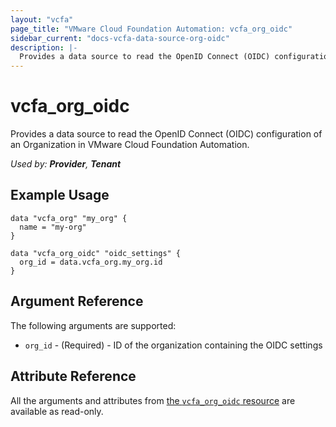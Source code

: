 ```yaml
---
layout: "vcfa"
page_title: "VMware Cloud Foundation Automation: vcfa_org_oidc"
sidebar_current: "docs-vcfa-data-source-org-oidc"
description: |-
  Provides a data source to read the OpenID Connect (OIDC) configuration of an Organization in VMware Cloud Foundation Automation.
---
```


# vcfa\_org\_oidc

Provides a data source to read the OpenID Connect (OIDC) configuration of an Organization in VMware Cloud Foundation Automation.

_Used by: **Provider**, **Tenant**_

## Example Usage

```hcl
data "vcfa_org" "my_org" {
  name = "my-org"
}

data "vcfa_org_oidc" "oidc_settings" {
  org_id = data.vcfa_org.my_org.id
}
```

## Argument Reference

The following arguments are supported:

* `org_id` - (Required) - ID of the organization containing the OIDC settings

## Attribute Reference

All the arguments and attributes from [the `vcfa_org_oidc` resource](/providers/vmware/vcfa/latest/docs/resources/org_oidc) are available as read-only.
